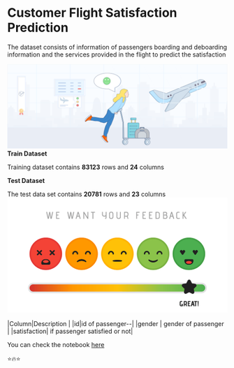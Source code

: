 # Customer  Flight Satisfaction Prediction

The dataset consists of information of passengers boarding and deboarding information and the services provided in the flight to predict the satisfaction

![enter image description here](https://github.com/rnparhi/Customer_sat_airline_rnp/blob/main/Airline%20satisfaction%20Image1.png?raw=true)
**Train Dataset**

Training dataset contains **83123** rows and **24** columns

**Test Dataset**

The test data set contains **20781** rows and **23** columns
![23](https://github.com/rnparhi/Customer_sat_airline_rnp/blob/main/Image2.png?raw=true)


|Column|Description  |
|id|id of passenger--|
|gender  | gender of passenger |
|satisfaction| if passenger satisfied or not|

You can check the notebook [here](https://github.com/rnparhi/Customer_sat_airline_rnp/blob/main/Flight%20Passenger%20Satisfaction%20Prediction.ipynb)

:star::fire::star:
